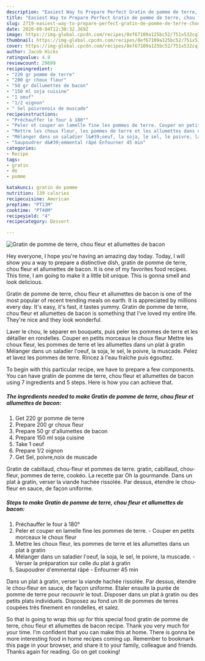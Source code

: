 ```yaml
---
description: "Easiest Way to Prepare Perfect Gratin de pomme de terre, chou fleur et allumettes de bacon"
title: "Easiest Way to Prepare Perfect Gratin de pomme de terre, chou fleur et allumettes de bacon"
slug: 2719-easiest-way-to-prepare-perfect-gratin-de-pomme-de-terre-chou-fleur-et-allumettes-de-bacon
date: 2020-09-04T12:30:32.369Z
image: https://img-global.cpcdn.com/recipes/8ef67109a125bc52/751x532cq70/gratin-de-pomme-de-terre-chou-fleur-et-allumettes-de-bacon-photo-principale-de-la-recette.jpg
thumbnail: https://img-global.cpcdn.com/recipes/8ef67109a125bc52/751x532cq70/gratin-de-pomme-de-terre-chou-fleur-et-allumettes-de-bacon-photo-principale-de-la-recette.jpg
cover: https://img-global.cpcdn.com/recipes/8ef67109a125bc52/751x532cq70/gratin-de-pomme-de-terre-chou-fleur-et-allumettes-de-bacon-photo-principale-de-la-recette.jpg
author: Jacob Hicks
ratingvalue: 4.9
reviewcount: 29699
recipeingredient:
- "220 gr pomme de terre"
- "200 gr choux fleur"
- "50 gr dallumettes de bacon"
- "150 ml soja cuisine"
- "1 oeuf"
- "1/2 oignon"
- " Sel poivrenoix de muscade"
recipeinstructions:
- "Préchauffer le four à 180°"
- "Peler et couper en lamelle fine les pommes de terre. Couper en petits morceaux le choux fleur"
- "Mettre les choux fleur, les pommes de terre et les allumettes dans un plat à gratin"
- "Mélanger dans un saladier l&#39;oeuf, la soja, le sel, le poivre, la muscade. Verser la préparation sur celle du plat à gratin"
- "Saupoudrer d&#39;emmental râpé Enfourner 45 min"
categories:
- Recipe
tags:
- gratin
- de
- pomme

katakunci: gratin de pomme 
nutrition: 139 calories
recipecuisine: American
preptime: "PT13M"
cooktime: "PT40M"
recipeyield: "4"
recipecategory: Dessert

---
```



![Gratin de pomme de terre, chou fleur et allumettes de bacon](https://img-global.cpcdn.com/recipes/8ef67109a125bc52/751x532cq70/gratin-de-pomme-de-terre-chou-fleur-et-allumettes-de-bacon-photo-principale-de-la-recette.jpg)

Hey everyone, I hope you're having an amazing day today. Today, I will show you a way to prepare a distinctive dish, gratin de pomme de terre, chou fleur et allumettes de bacon. It is one of my favorites food recipes. This time, I am going to make it a little bit unique. This is gonna smell and look delicious.

Gratin de pomme de terre, chou fleur et allumettes de bacon is one of the most popular of recent trending meals on earth. It is appreciated by millions every day. It's easy, it's fast, it tastes yummy. Gratin de pomme de terre, chou fleur et allumettes de bacon is something that I've loved my entire life. They're nice and they look wonderful.

Laver le chou, le séparer en bouquets, puis peler les pommes de terre et les détailler en rondelles. Couper en petits morceaux le choux fleur Mettre les choux fleur, les pommes de terre et les allumettes dans un plat à gratin Mélanger dans un saladier l&#39;oeuf, la soja, le sel, le poivre, la muscade. Pelez et lavez les pommes de terre. Rincez à l&#39;eau fraîche puis égouttez.


To begin with this particular recipe, we have to prepare a few components. You can have gratin de pomme de terre, chou fleur et allumettes de bacon using 7 ingredients and 5 steps. Here is how you can achieve that.

<!--inarticleads1-->

##### The ingredients needed to make Gratin de pomme de terre, chou fleur et allumettes de bacon:

1. Get 220 gr pomme de terre
1. Prepare 200 gr choux fleur
1. Prepare 50 gr d&#39;allumettes de bacon
1. Prepare 150 ml soja cuisine
1. Take 1 oeuf
1. Prepare 1/2 oignon
1. Get  Sel, poivre,noix de muscade


Gratin de cabillaud, chou-fleur et pommes de terre. gratin, cabillaud, chou-fleur, pommes de terre, cookéo. La recette par Oh la gourmande. Dans un plat à gratin, verser la viande hachée rissolée. Par dessus, étendre le chou-fleur en sauce, de façon uniforme. 

<!--inarticleads2-->

##### Steps to make Gratin de pomme de terre, chou fleur et allumettes de bacon:

1. Préchauffer le four à 180°
1. Peler et couper en lamelle fine les pommes de terre. - Couper en petits morceaux le choux fleur
1. Mettre les choux fleur, les pommes de terre et les allumettes dans un plat à gratin
1. Mélanger dans un saladier l&#39;oeuf, la soja, le sel, le poivre, la muscade. - Verser la préparation sur celle du plat à gratin
1. Saupoudrer d&#39;emmental râpé - Enfourner 45 min


Dans un plat à gratin, verser la viande hachée rissolée. Par dessus, étendre le chou-fleur en sauce, de façon uniforme. Etaler ensuite la purée de pomme de terre pour recouvrir le tout. Disposer dans un plat à gratin ou des petits plats individuels. Disposez au fond un lit de pommes de terres coupées très finement en rondelles, et salez. 

So that is going to wrap this up for this special food gratin de pomme de terre, chou fleur et allumettes de bacon recipe. Thank you very much for your time. I'm confident that you can make this at home. There is gonna be more interesting food in home recipes coming up. Remember to bookmark this page in your browser, and share it to your family, colleague and friends. Thanks again for reading. Go on get cooking!
